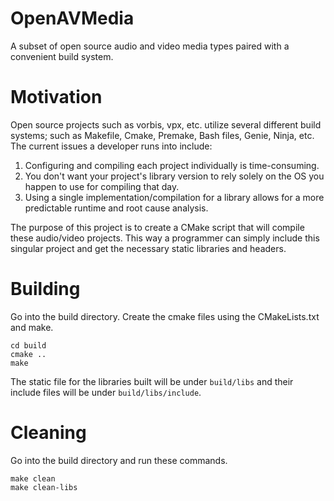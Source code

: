# OpenAVMedia
A subset of open source audio and video media types paired with a convenient build system. 

# Motivation
Open source projects such as vorbis, vpx, etc. utilize several different build systems; such as Makefile, Cmake, Premake, Bash files, Genie, Ninja, etc. The current issues a developer runs into include:

1. Configuring and compiling each project individually is time-consuming.
2. You don't want your project's library version to rely solely on the OS you happen to use for compiling that day.
3. Using a single implementation/compilation for a library allows for a more predictable runtime and root cause analysis.

The purpose of this project is to create a CMake script that will compile these audio/video projects. This way a programmer can simply include this singular project and get the necessary static libraries and headers.

# Building
Go into the build directory. Create the cmake files using the CMakeLists.txt and make.
```
cd build
cmake ..
make
```
The static file for the libraries built will be under `build/libs` and their include files will be under `build/libs/include`.

# Cleaning
Go into the build directory and run these commands.
```
make clean
make clean-libs
```